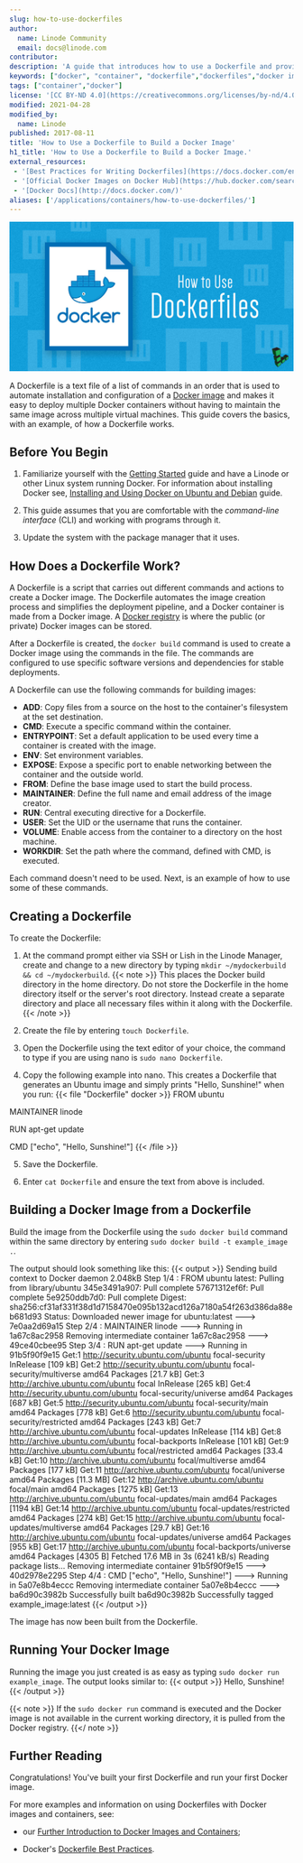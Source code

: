 ```yaml
---
slug: how-to-use-dockerfiles
author:
  name: Linode Community
  email: docs@linode.com
contributor:
description: 'A guide that introduces how to use a Dockerfile and provides examples on how to use it to build and run a Docker Image on your Linode using CentOS 7.'
keywords: ["docker", "container", "dockerfile","dockerfiles","docker image","docker images"]
tags: ["container","docker"]
license: '[CC BY-ND 4.0](https://creativecommons.org/licenses/by-nd/4.0)'
modified: 2021-04-28
modified_by:
  name: Linode
published: 2017-08-11
title: 'How to Use a Dockerfile to Build a Docker Image'
h1_title: 'How to Use a Dockerfile to Build a Docker Image.'
external_resources:
 - '[Best Practices for Writing Dockerfiles](https://docs.docker.com/engine/userguide/eng-image/dockerfile_best-practices)'
 - '[Official Docker Images on Docker Hub](https://hub.docker.com/search?q=&type=image&image_filter=official&page=1)'
 - '[Docker Docs](http://docs.docker.com/)'
aliases: ['/applications/containers/how-to-use-dockerfiles/']
---
```

![How to Use a Dockerfile](how-to-use-dockerfile.png "How to Use a Dockerfile")

A Dockerfile is a text file of a list of commands in an order that is used to automate installation and configuration of a [Docker image](/docs/applications/containers/how-to-install-docker-and-pull-images-for-container-deployment#pull-docker-images) and makes it easy to deploy multiple Docker containers without having to maintain the same image across multiple virtual machines. This guide covers the basics, with an example, of how a Dockerfile works.

## Before You Begin

1.  Familiarize yourself with the [Getting Started](/docs/getting-started/) guide and have a Linode or other Linux system running Docker. For information about installing Docker see, [Installing and Using Docker on Ubuntu and Debian](/docs/guides/installing-and-using-docker-on-ubuntu-and-debian/) guide.

2.  This guide assumes that you are comfortable with the *command-line interface* (CLI) and working with programs through it.

3.  Update the system with the package manager that it uses.

## How Does a Dockerfile Work?

A Dockerfile is a script that carries out different commands and actions to create a Docker image. The Dockerfile automates the image creation process and simplifies the deployment pipeline, and a Docker container is made from a Docker image. A [Docker registry](https://docs.docker.com/registry/) is where the public (or private) Docker images can be stored.

After a Dockerfile is created, the `docker build` command is used to create a Docker image using the commands in the file. The commands are configured to use specific software versions and dependencies for stable deployments.

A Dockerfile can use the following commands for building images:

-  **ADD**: Copy files from a source on the host to the container's filesystem at the set destination.
-  **CMD**: Execute a specific command within the container.
-  **ENTRYPOINT**: Set a default application to be used every time a container is created with the image.
-  **ENV**: Set environment variables.
-  **EXPOSE**: Expose a specific port to enable networking between the container and the outside world.
-  **FROM**: Define the base image used to start the build process.
-  **MAINTAINER**: Define the full name and email address of the image creator.
-  **RUN**: Central executing directive for a Dockerfile.
-  **USER**: Set the UID or the username that runs the container.
-  **VOLUME**: Enable access from the container to a directory on the host machine.
-  **WORKDIR**: Set the path where the command, defined with CMD, is executed.

Each command doesn't need to be used. Next, is an example of how to use some of these commands.

## Creating a Dockerfile

To create the Dockerfile:

1.  At the command prompt either via SSH or Lish in the Linode Manager, create and change to a new directory by typing `mkdir ~/mydockerbuild && cd ~/mydockerbuild`.
    {{< note >}}
This places the Docker build directory in the home directory. Do not store the Dockerfile in the home directory itself or the server's root directory. Instead create a separate directory and place all necessary files within it along with the Dockerfile.
{{< /note >}}

2.  Create the file by entering `touch Dockerfile`.

3.  Open the Dockerfile using the text editor of your choice, the command to type if you are using nano is `sudo nano Dockerfile`.

4.  Copy the following example into nano. This creates a Dockerfile that generates an Ubuntu image and simply prints "Hello, Sunshine!" when you run:
    {{< file "Dockerfile" docker >}}
FROM ubuntu

MAINTAINER linode

RUN apt-get update

CMD ["echo", "Hello, Sunshine!"]
{{< /file >}}

5.  Save the Dockerfile.

6.  Enter `cat Dockerfile` and ensure the text from above is included.

## Building a Docker Image from a Dockerfile

Build the image from the Dockerfile using the `sudo docker build` command within the same directory by entering `sudo docker build -t example_image .`.

The output should look something like this:
    {{< output >}}
Sending build context to Docker daemon  2.048kB
Step 1/4 : FROM ubuntu
latest: Pulling from library/ubuntu
345e3491a907: Pull complete
57671312ef6f: Pull complete
5e9250ddb7d0: Pull complete
Digest: sha256:cf31af331f38d1d7158470e095b132acd126a7180a54f263d386da88eb681d93
Status: Downloaded newer image for ubuntu:latest
 ---> 7e0aa2d69a15
Step 2/4 : MAINTAINER linode
 ---> Running in 1a67c8ac2958
Removing intermediate container 1a67c8ac2958
 ---> 49ce40cbee95
Step 3/4 : RUN apt-get update
 ---> Running in 91b5f90f9e15
Get:1 http://security.ubuntu.com/ubuntu focal-security InRelease [109 kB]
Get:2 http://security.ubuntu.com/ubuntu focal-security/multiverse amd64 Packages [21.7 kB]
Get:3 http://archive.ubuntu.com/ubuntu focal InRelease [265 kB]
Get:4 http://security.ubuntu.com/ubuntu focal-security/universe amd64 Packages [687 kB]
Get:5 http://security.ubuntu.com/ubuntu focal-security/main amd64 Packages [778 kB]
Get:6 http://security.ubuntu.com/ubuntu focal-security/restricted amd64 Packages [243 kB]
Get:7 http://archive.ubuntu.com/ubuntu focal-updates InRelease [114 kB]
Get:8 http://archive.ubuntu.com/ubuntu focal-backports InRelease [101 kB]
Get:9 http://archive.ubuntu.com/ubuntu focal/restricted amd64 Packages [33.4 kB]
Get:10 http://archive.ubuntu.com/ubuntu focal/multiverse amd64 Packages [177 kB]
Get:11 http://archive.ubuntu.com/ubuntu focal/universe amd64 Packages [11.3 MB]
Get:12 http://archive.ubuntu.com/ubuntu focal/main amd64 Packages [1275 kB]
Get:13 http://archive.ubuntu.com/ubuntu focal-updates/main amd64 Packages [1194 kB]
Get:14 http://archive.ubuntu.com/ubuntu focal-updates/restricted amd64 Packages [274 kB]
Get:15 http://archive.ubuntu.com/ubuntu focal-updates/multiverse amd64 Packages [29.7 kB]
Get:16 http://archive.ubuntu.com/ubuntu focal-updates/universe amd64 Packages [955 kB]
Get:17 http://archive.ubuntu.com/ubuntu focal-backports/universe amd64 Packages [4305 B]
Fetched 17.6 MB in 3s (6241 kB/s)
Reading package lists...
Removing intermediate container 91b5f90f9e15
 ---> 40d2978e2295
Step 4/4 : CMD ["echo", "Hello, Sunshine!"]
 ---> Running in 5a07e8b4eccc
Removing intermediate container 5a07e8b4eccc
 ---> ba6d90c3982b
Successfully built ba6d90c3982b
Successfully tagged example_image:latest
{{< /output >}}

The image has now been built from the Dockerfile.

## Running Your Docker Image

Running the image you just created is as easy as typing `sudo docker run example_image`. The output looks similar to:
{{< output >}}
Hello, Sunshine!
{{< /output >}}

{{< note >}}
If the `sudo docker run` command is executed and the Docker image is not available in the current working directory, it is pulled from the Docker registry.
{{</ note >}}

## Further Reading

Congratulations! You've built your first Dockerfile and run your first Docker image.

For more examples and information on using Dockerfiles with Docker images and containers, see:

-   our [Further Introduction to Docker Images and Containers](/docs/guides/applications/containers/a-further-introduction-to-docker-images-and-containers);

-   Docker's [Dockerfile Best Practices](https://docs.docker.com/engine/userguide/eng-image/dockerfile_best-practices/).